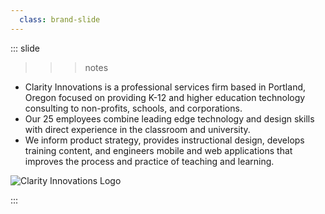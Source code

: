 ```yaml
---
  class: brand-slide
---
```

::: slide

>>> notes
  - Clarity Innovations is a professional services firm based in Portland, Oregon focused on providing K-12 and higher education technology consulting to non-profits, schools, and corporations.
  - Our 25 employees combine leading edge technology and design skills with direct experience in the classroom and university.
  - We inform product strategy, provides instructional design, develops training content, and engineers mobile and web applications that improves the process and practice of teaching and learning.
>>>
>
![Clarity Innovations Logo](/content/images/cilogo.jpg)

:::
